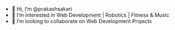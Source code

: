 - 👋 Hi, I’m @prakashsakari
- 👀 I’m interested in Web Development | Robotics | Fitness & Music
- 💞️ I’m looking to collaborate on Web Development Projects

<!---
prakashsakari/prakashsakari is a ✨ special ✨ repository because its `README.md` (this file) appears on your GitHub profile.
You can click the Preview link to take a look at your changes.
--->
